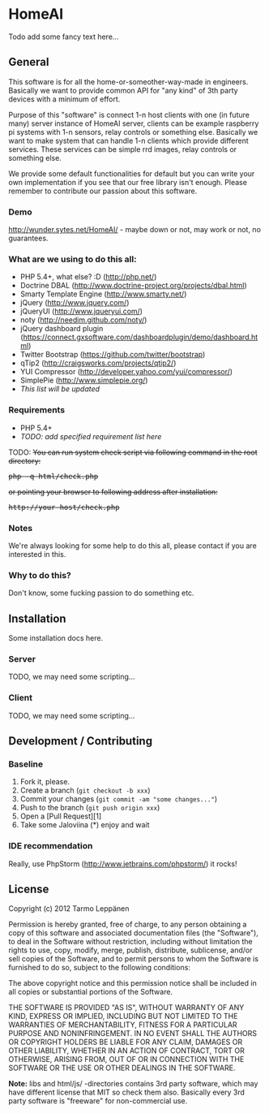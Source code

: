 HomeAI
======
Todo add some fancy text here...

General
-------
This software is for all the home-or-someother-way-made in engineers. Basically we want to provide
common API for "any kind" of 3th party devices with a minimum of effort.

Purpose of this "software" is connect 1-n host clients with one (in future many) server instance of
HomeAI server, clients can be example raspberry pi systems with 1-n sensors, relay controls or something
else. Basically we want to make system that can handle 1-n clients which provide different services.
These services can be simple rrd images, relay controls or something else.

We provide some default functionalities for default but you can write your own implementation if you
see that our free library isn't enough. Please remember to contribute our passion about this software.

### Demo
http://wunder.sytes.net/HomeAI/ - maybe down or not, may work or not, no guarantees.

### What are we using to do this all:
- PHP 5.4+, what else? :D (http://php.net/)
- Doctrine DBAL (http://www.doctrine-project.org/projects/dbal.html)
- Smarty Template Engine (http://www.smarty.net/)
- jQuery (http://www.jquery.com/)
- jQueryUI (http://www.jqueryui.com/)
- noty (http://needim.github.com/noty/)
- jQuery dashboard plugin (https://connect.gxsoftware.com/dashboardplugin/demo/dashboard.html)
- Twitter Bootstrap (https://github.com/twitter/bootstrap)
- qTip2 (http://craigsworks.com/projects/qtip2/)
- YUI Compressor (http://developer.yahoo.com/yui/compressor/)
- SimplePie (http://www.simplepie.org/)
- <em>This list will be updated</em>

### Requirements
- PHP 5.4+
- <em>TODO: add specified requirement list here</em>

TODO:
<strike>
You can run system check script via following command in the root directory:
<pre>
php -q html/check.php
</pre>
or pointing your browser to following address after installation:
<pre>
http://your-host/check.php
</pre>
</strike>

### Notes
We're always looking for some help to do this all, please contact if you are interested in this.

### Why to do this?
Don't know, some fucking passion to do something etc.

Installation
---------------
Some installation docs here.
### Server
TODO, we may need some scripting...

### Client
TODO, we may need some scripting...

Development / Contributing
--------------------------
### Baseline
1. Fork it, please.
2. Create a branch (`git checkout -b xxx`)
3. Commit your changes (`git commit -am "some changes..."`)
4. Push to the branch (`git push origin xxx`)
5. Open a [Pull Request][1]
6. Take some Jaloviina (*) enjoy and wait

### IDE recommendation
Really, use PhpStorm (http://www.jetbrains.com/phpstorm/) it rocks!

License
-------
Copyright (c) 2012 Tarmo Leppänen

Permission is hereby granted, free of charge, to any person obtaining a copy of this software and associated documentation files (the "Software"), to deal in the Software without restriction, including without limitation the rights to use, copy, modify, merge, publish, distribute, sublicense, and/or sell copies of the Software, and to permit persons to whom the Software is furnished to do so, subject to the following conditions:

The above copyright notice and this permission notice shall be included in all copies or substantial portions of the Software.

THE SOFTWARE IS PROVIDED "AS IS", WITHOUT WARRANTY OF ANY KIND, EXPRESS OR IMPLIED, INCLUDING BUT NOT LIMITED TO THE WARRANTIES OF MERCHANTABILITY, FITNESS FOR A PARTICULAR PURPOSE AND NONINFRINGEMENT. IN NO EVENT SHALL THE AUTHORS OR COPYRIGHT HOLDERS BE LIABLE FOR ANY CLAIM, DAMAGES OR OTHER LIABILITY, WHETHER IN AN ACTION OF CONTRACT, TORT OR OTHERWISE, ARISING FROM, OUT OF OR IN CONNECTION WITH THE SOFTWARE OR THE USE OR OTHER DEALINGS IN THE SOFTWARE.

<strong>Note:</strong> libs and html/js/ -directories contains 3rd party software, which may have different license that MIT so check them also. Basically every 3rd party software is "freeware" for non-commercial use.
